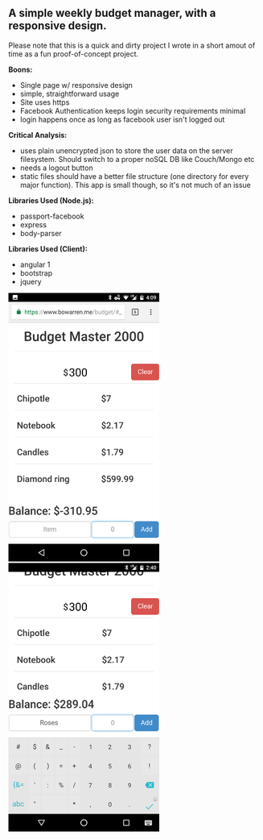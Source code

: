 ## A simple weekly budget manager, with a responsive design.

Please note that this is a quick and dirty project I wrote in a short amout of time as a fun proof-of-concept project.

**Boons:**
  - Single page w/ responsive design
  - simple, straightforward usage
  - Site uses https
  - Facebook Authentication keeps login security requirements minimal
  - login happens once as long as facebook user isn't logged out

**Critical Analysis:**
  - uses plain unencrypted json to store the user data on the server filesystem.  Should switch to a proper noSQL DB like Couch/Mongo etc
  - needs a logout button
  - static files should have a better file structure (one directory for every major function). This app is small though, so it's not much of an issue




**Libraries Used (Node.js):**
  - passport-facebook
  - express
  - body-parser

**Libraries Used (Client):**
  - angular 1
  - bootstrap
  - jquery


<img src="https://raw.githubusercontent.com/bhwarren/BudgetMaster-2000/master/Screenshot_20170908-160949.png" alt="Screenshot" width="300px" /> <img src="https://raw.githubusercontent.com/bhwarren/BudgetMaster-2000/master/Screenshot_20170908-144040.png" alt="Adding Screenshot" width="300px" />

